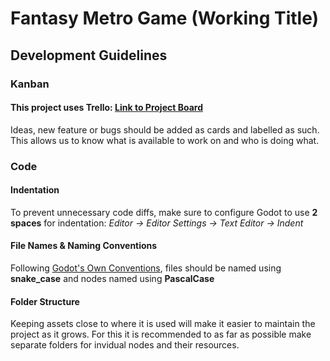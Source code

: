 # Fantasy Metro Game (Working Title)

## Development Guidelines

### Kanban

#### This project uses Trello: [Link to Project Board](https://trello.com/b/G4HCqAmn/fantasy-metro-game)

Ideas, new feature or bugs should be added as cards and labelled as such. This allows us to know what is available to work on and who is doing what.

### Code

#### Indentation

To prevent unnecessary code diffs, make sure to configure Godot to use **2 spaces** for indentation: _Editor -> Editor Settings -> Text Editor -> Indent_

#### File Names & Naming Conventions

Following [Godot's Own Conventions](https://docs.godotengine.org/en/stable/tutorials/best_practices/project_organization.html), files should be named using **snake_case** and nodes named using **PascalCase**

#### Folder Structure

Keeping assets close to where it is used will make it easier to maintain the project as it grows. For this it is recommended to as far as possible make separate folders for invidual nodes and their resources.
